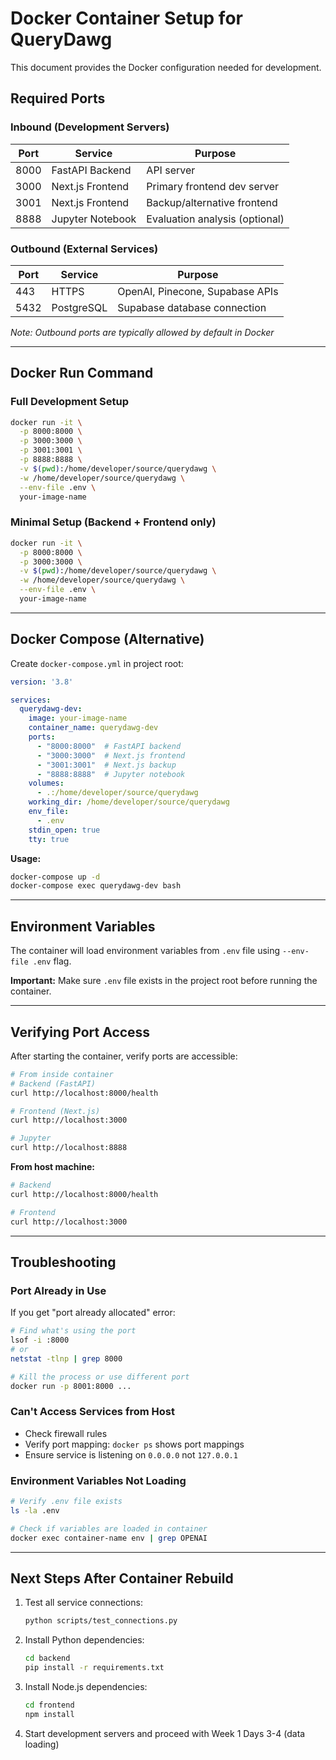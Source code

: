 # Docker Container Setup for QueryDawg

This document provides the Docker configuration needed for development.

## Required Ports

### Inbound (Development Servers)
| Port | Service | Purpose |
|------|---------|---------|
| 8000 | FastAPI Backend | API server |
| 3000 | Next.js Frontend | Primary frontend dev server |
| 3001 | Next.js Frontend | Backup/alternative frontend |
| 8888 | Jupyter Notebook | Evaluation analysis (optional) |

### Outbound (External Services)
| Port | Service | Purpose |
|------|---------|---------|
| 443 | HTTPS | OpenAI, Pinecone, Supabase APIs |
| 5432 | PostgreSQL | Supabase database connection |

*Note: Outbound ports are typically allowed by default in Docker*

---

## Docker Run Command

### Full Development Setup
```bash
docker run -it \
  -p 8000:8000 \
  -p 3000:3000 \
  -p 3001:3001 \
  -p 8888:8888 \
  -v $(pwd):/home/developer/source/querydawg \
  -w /home/developer/source/querydawg \
  --env-file .env \
  your-image-name
```

### Minimal Setup (Backend + Frontend only)
```bash
docker run -it \
  -p 8000:8000 \
  -p 3000:3000 \
  -v $(pwd):/home/developer/source/querydawg \
  -w /home/developer/source/querydawg \
  --env-file .env \
  your-image-name
```

---

## Docker Compose (Alternative)

Create `docker-compose.yml` in project root:

```yaml
version: '3.8'

services:
  querydawg-dev:
    image: your-image-name
    container_name: querydawg-dev
    ports:
      - "8000:8000"  # FastAPI backend
      - "3000:3000"  # Next.js frontend
      - "3001:3001"  # Next.js backup
      - "8888:8888"  # Jupyter notebook
    volumes:
      - .:/home/developer/source/querydawg
    working_dir: /home/developer/source/querydawg
    env_file:
      - .env
    stdin_open: true
    tty: true
```

**Usage:**
```bash
docker-compose up -d
docker-compose exec querydawg-dev bash
```

---

## Environment Variables

The container will load environment variables from `.env` file using `--env-file .env` flag.

**Important:** Make sure `.env` file exists in the project root before running the container.

---

## Verifying Port Access

After starting the container, verify ports are accessible:

```bash
# From inside container
# Backend (FastAPI)
curl http://localhost:8000/health

# Frontend (Next.js)
curl http://localhost:3000

# Jupyter
curl http://localhost:8888
```

**From host machine:**
```bash
# Backend
curl http://localhost:8000/health

# Frontend
curl http://localhost:3000
```

---

## Troubleshooting

### Port Already in Use
If you get "port already allocated" error:

```bash
# Find what's using the port
lsof -i :8000
# or
netstat -tlnp | grep 8000

# Kill the process or use different port
docker run -p 8001:8000 ...
```

### Can't Access Services from Host
- Check firewall rules
- Verify port mapping: `docker ps` shows port mappings
- Ensure service is listening on `0.0.0.0` not `127.0.0.1`

### Environment Variables Not Loading
```bash
# Verify .env file exists
ls -la .env

# Check if variables are loaded in container
docker exec container-name env | grep OPENAI
```

---

## Next Steps After Container Rebuild

1. Test all service connections:
   ```bash
   python scripts/test_connections.py
   ```

2. Install Python dependencies:
   ```bash
   cd backend
   pip install -r requirements.txt
   ```

3. Install Node.js dependencies:
   ```bash
   cd frontend
   npm install
   ```

4. Start development servers and proceed with Week 1 Days 3-4 (data loading)
